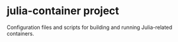 # julia-container project

Configuration files and scripts for building and running
Julia-related containers.
